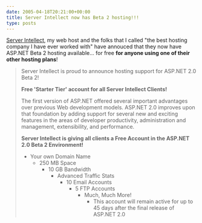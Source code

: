 ```yaml
---
date: 2005-04-18T20:21:00+00:00
title: Server Intellect now has Beta 2 hosting!!!
type: posts
---
```

[Server Intellect](http://www.serverintellect.com/host/duncanma/), my web host and the folks that I called "the best hosting company I have ever worked with" have annouced that they now have ASP.NET Beta 2 hosting available... for free **for anyone using one of their other hosting plans**!

> Server Intellect is proud to announce hosting support for ASP.NET 2.0 Beta 2!
>
> **Free 'Starter Tier' account for all Server Intellect Clients!**
>
> The first version of ASP.NET offered several important advantages over previous Web development models. ASP.NET 2.0 improves upon that foundation by adding support for several new and exciting features in the areas of developer productivity, administration and management, extensibility, and performance.
>
> **Server Intellect is giving all clients a Free Account in the ASP.NET 2.0 Beta 2 Environment!**
>
>   * Your own Domain Name
>       * 250 MB Space
>           * 10 GB Bandwidth
>               * Advanced Traffic Stats
>                   * 10 Email Accounts
>                       * 5 FTP Accounts
>                           * Much, Much More!
>                               * This account will remain active for up to 45 days after the final release of ASP.NET 2.0
